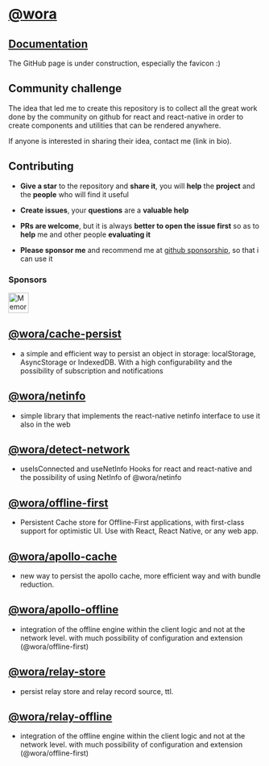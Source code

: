 # [@wora](https://github.com/morrys/wora)

## [Documentation](https://morrys.github.io/wora/)

The GitHub page is under construction, especially the favicon :)

## Community challenge

The idea that led me to create this repository is to collect all the great work done by the community on github for react and react-native in order to create components and utilities that can be rendered anywhere.

If anyone is interested in sharing their idea, contact me (link in bio).

## Contributing

* **Give a star** to the repository and **share it**, you will **help** the **project** and the **people** who will find it useful

* **Create issues**, your **questions** are a **valuable help**

* **PRs are welcome**, but it is always **better to open the issue first** so as to **help** me and other people **evaluating it**

* **Please sponsor me** and recommend me at [github sponsorship](https://docs.google.com/forms/d/e/1FAIpQLSdE8nL7U-d7CBTWp9X7XOoezQD06wCzCAS9VpoUW6lJ03KU7w/viewform), so that i can use it

### Sponsors

<a href="https://memorangapp.com" target="_blank"><img height=40px src="https://github.com/morrys/wora/blob/master/docs/assets/memorang-logo.png" alt="Memorang">



## [@wora/cache-persist](https://github.com/morrys/wora/tree/master/packages/cache-persist)

* a simple and efficient way to persist an object in storage: localStorage, AsyncStorage or IndexedDB. With a high configurability and the possibility of subscription and notifications

## [@wora/netinfo](https://github.com/morrys/wora/tree/master/packages/netinfo)

* simple library that implements the react-native netinfo interface to use it also in the web

## [@wora/detect-network](https://github.com/morrys/wora/tree/master/packages/detect-network)

* useIsConnected and useNetInfo Hooks for react and react-native and the possibility of using NetInfo of @wora/netinfo

## [@wora/offline-first](https://github.com/morrys/wora/tree/master/packages/offline-first)

* Persistent Cache store for Offline-First applications, with first-class support for optimistic UI. Use with React, React Native, or any web app.

## [@wora/apollo-cache](https://github.com/morrys/wora/tree/master/packages/apollo-cache)

* new way to persist the apollo cache, more efficient way and with bundle reduction.

## [@wora/apollo-offline](https://github.com/morrys/wora/tree/master/packages/apollo-offline)

* integration of the offline engine within the client logic and not at the network level. with much possibility of configuration and extension (@wora/offline-first)

## [@wora/relay-store](https://github.com/morrys/wora/tree/master/packages/relay-store)

* persist relay store and relay record source, ttl.

## [@wora/relay-offline](https://github.com/morrys/wora/tree/master/packages/relay-offline)

* integration of the offline engine within the client logic and not at the network level. with much possibility of configuration and extension (@wora/offline-first)

